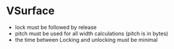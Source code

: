 # VSurface

- lock must be followed by release
- pitch must be used for all width calculations (pitch is in bytes)
- the time between Locking and unlocking must be minimal
